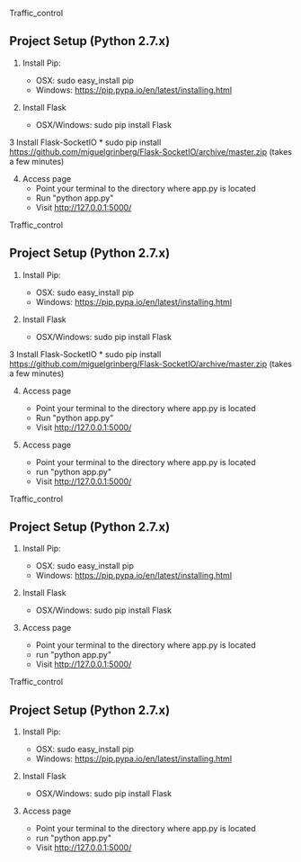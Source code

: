 Traffic_control

## Project Setup (Python 2.7.x)

1. Install Pip:
    * OSX: sudo easy_install pip
    * Windows: https://pip.pypa.io/en/latest/installing.html

2. Install Flask
    * OSX/Windows: sudo pip install Flask

3 Install Flask-SocketIO
    * sudo pip install https://github.com/miguelgrinberg/Flask-SocketIO/archive/master.zip (takes a few minutes)

4. Access page
    * Point your terminal to the directory where app.py is located
    * Run "python app.py"
    * Visit http://127.0.0.1:5000/

Traffic_control


## Project Setup (Python 2.7.x)

1. Install Pip:
    * OSX: sudo easy_install pip
    * Windows: https://pip.pypa.io/en/latest/installing.html

2. Install Flask
    * OSX/Windows: sudo pip install Flask

3 Install Flask-SocketIO
    * sudo pip install https://github.com/miguelgrinberg/Flask-SocketIO/archive/master.zip (takes a few minutes)

4. Access page
    * Point your terminal to the directory where app.py is located
    * Run "python app.py"
    * Visit http://127.0.0.1:5000/

3. Access page
    * Point your terminal to the directory where app.py is located
    * run "python app.py"
    * Visit http://127.0.0.1:5000/

Traffic_control


## Project Setup (Python 2.7.x)

1. Install Pip:
    * OSX: sudo easy_install pip
    * Windows: https://pip.pypa.io/en/latest/installing.html

2. Install Flask
    * OSX/Windows: sudo pip install Flask

3. Access page
    * Point your terminal to the directory where app.py is located
    * run "python app.py"
    * Visit http://127.0.0.1:5000/

Traffic_control


## Project Setup (Python 2.7.x)

1. Install Pip:
    * OSX: sudo easy_install pip
    * Windows: https://pip.pypa.io/en/latest/installing.html

2. Install Flask
    * OSX/Windows: sudo pip install Flask

3. Access page
    * Point your terminal to the directory where app.py is located
    * run "python app.py"
    * Visit http://127.0.0.1:5000/

